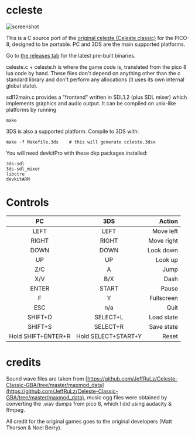 # ccleste

![screenshot](https://raw.githubusercontent.com/lemon-sherbet/ccleste/master/screenshot.png)

This is a C source port of the [original celeste (Celeste classic)](https://www.lexaloffle.com/bbs/?tid=2145) for the PICO-8, designed to be portable. PC and 3DS are the main supported platforms.

Go to [the releases tab](https://github.com/lemon-sherbet/ccleste/releases) for the latest pre-built binaries.

celeste.c + celeste.h is where the game code is, translated from the pico 8 lua code by hand.
These files don't depend on anything other than the c standard library and don't perform any allocations (it uses its own internal global state).

sdl12main.c provides a "frontend" written in SDL1.2 (plus SDL mixer) which implements graphics and audio output. It can be compiled on unix-like platforms by running
```
make
```

3DS is also a supported platform. Compile to 3DS with:
```
make -f Makefile.3ds    # this will generate ccleste.3dsx
```
You will need devkitPro with these dkp packages installed:
```
3ds-sdl
3ds-sdl_mixer
libctru
devkitARM
```

# Controls

|PC                |3DS                |Action      |
|:----------------:|:-----------------:|-----------:|
|LEFT              |LEFT               | Move left  |
|RIGHT             |RIGHT              | Move right |
|DOWN              |DOWN               | Look down  |
|UP                |UP                 | Look up    |
|Z/C               |A                  | Jump       |
|X/V               |B/X                | Dash       |
|ENTER             |START              | Pause      |
|F                 |Y                  | Fullscreen |
|ESC               |n/a                | Quit       |
|SHIFT+D           |SELECT+L           | Load state |
|SHIFT+S           |SELECT+R           | Save state |
|Hold SHIFT+ENTER+R|Hold SELECT+START+Y| Reset      |

# credits

Sound wave files are taken from [https://github.com/JeffRuLz/Celeste-Classic-GBA/tree/master/maxmod_data](https://github.com/JeffRuLz/Celeste-Classic-GBA/tree/master/maxmod_data),
music ogg files were obtained by converting the .wav dumps from pico 8, which I did using audacity & ffmpeg.

All credit for the original games goes to the original developers (Matt Thorson & Noel Berry).
